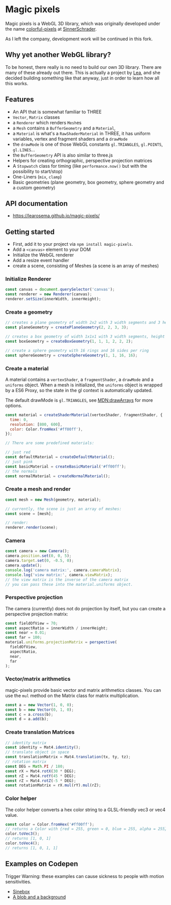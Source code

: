 # Magic pixels

Magic pixels is a WebGL 3D library, which was originally developed under the name [colorful-pixels](https://github.com/sinnerschrader/colorful-pixels) at [SinnerSchrader](https://sinnerschrader.com).

As I left the company, development work will be continued in this fork.

## Why yet another WebGL library?

To be honest, there really is no need to build our own 3D library. There are many of these already out there.
This is actually a project by [Lea](https://github.com/learosema), and she decided building something like that anyway, just in order to learn how all this works.

## Features

- An API that is somewhat familiar to THREE
- `Vector`, `Matrix` classes
- a `Renderer` which renders `Mesh`es
- a `Mesh` contains a `BufferGeometry` and a `Material`,
- a `Material` is what's a `RawShaderMaterial` in THREE, it has uniform variables, vertex and fragment shaders and a `drawMode`
- the `drawMode` is one of those WebGL constants `gl.TRIANGLES`, `gl.POINTS`, `gl.LINES`...
- the `BufferGeometry` API is also similar to three.js
- Helpers for creating orthographic, perspective projection matrices
- A `Stopwatch` class for timing (like `performance.now()` but with the possibility to start/stop)
- One-Liners (`mix`, `clamp`)
- Basic geometries (plane geometry, box geometry, sphere geometry and a custom geometry)

## API documentation

- https://learosema.github.io/magic-pixels/

## Getting started

- First, add it to your project via `npm install magic-pixels`.
- Add a `<canvas>` element to your DOM
- Initialize the WebGL renderer
- Add a resize event handler
- create a scene, consisting of Meshes (a scene is an array of meshes)

### Initialize Renderer

```js
const canvas = document.querySelector('canvas');
const renderer = new Renderer(canvas);
renderer.setSize(innerWidth, innerHeight);
```

### Create a geometry

```js
// creates a plane geometry of width 2x2 with 3 width segments and 3 height segments
const planeGeometry = createPlaneGeometry(2, 2, 3, 3);

// creates a box geometry of width 1x1x1 with 3 width segments, height segments and depth segments
const boxGeometry = createBoxGeometry(1, 1, 1, 2, 2, 2);

// create a sphere geometry with 16 rings and 16 sides per ring
const sphereGeometry = createSphereGeometry(1, 1, 16, 16);
```

### Create a material

A material contains a `vertexShader`, a `fragmentShader`, a `drawMode` and a `uniforms` object.
When a mesh is initialized, the `uniforms` object is wrapped by a ES6 Proxy, so the state in the gl context is automatically updated.

The default drawMode is `gl.TRIANGLES`, see [MDN:drawArrays](https://developer.mozilla.org/en-US/docs/Web/API/WebGLRenderingContext/drawArrays) for more options.

```js
const material = createShaderMaterial(vertexShader, fragmentShader, {
  time: 0,
  resolution: [800, 600],
  color: Color.fromHex('#ff00ff'),
});

// There are some predefined materials:

// just red
const defaultMaterial = createDefaultMaterial();
// just pink
const basicMaterial = createBasicMaterial('#ff00ff');
// the normals
const normalMaterial = createNormalMaterial();
```

### Create a mesh and render

```js
const mesh = new Mesh(geometry, material);

// currently, the scene is just an array of meshes:
const scene = [mesh];

// render:
renderer.render(scene);
```

### Camera

```js
const camera = new Camera();
camera.position.set(0, 0, 5);
camera.target.set(0, -0.5, 0);
camera.update();
console.log('camera matrix:', camera.cameraMatrix);
console.log('view matrix:', camera.viewMatrix);
// the view matrix is the inverse of the camera matrix
// you can pass these into the material.uniforms object.
```

### Perspective projection

The camera (currently) does not do projection by itself, but you can create a perspective projection matrix:

```js
const fieldOfView = 70;
const aspectRatio = innerWidth / innerHeight;
const near = 0.01;
const far = 100;
material.uniforms.projectionMatrix = perspective(
  fieldOfView,
  aspectRatio,
  near,
  far
);
```

### Vector/matrix arithmetics

magic-pixels provide basic vector and matrix arithmetics classes.
You can use the `mul` method on the Matrix class for matrix multiplication.

```js
const a = new Vector(1, 0, 0);
const b = new Vector(0, 1, 0);
const c = a.cross(b);
const d = a.add(b);
```

### Create translation Matrices

```js
// identity matrix
const identity = Mat4.identity();
// translate object in space
const translationMatrix = Mat4.translation(tx, ty, tz);
// rotation matrix
const DEG = Math.PI / 180;
const rX = Mat4.rotX(30 * DEG);
const rZ = Mat4.rotY(45 * DEG);
const rZ = Mat4.rotZ(-5 * DEG);
const rotationMatrix = rX.mul(rY).mul(rZ);
```

### Color helper

The color helper converts a hex color string to a GLSL-friendly vec3 or vec4 value.

```js
const color = Color.fromHex('#ff00ff');
// returns a Color with {red = 255, green = 0, blue = 255, alpha = 255}
color.toVec3();
// returns [1, 0, 1]
color.toVec4();
// returns [1, 0, 1, 1]
```

## Examples on Codepen

Trigger Warning: these examples can cause sickness to people with motion sensitivities.

- [Sinebox](https://codepen.io/learosema/pen/LYxeYGX)
- [A blob and a background](https://codepen.io/learosema/pen/YzNEyqm)
